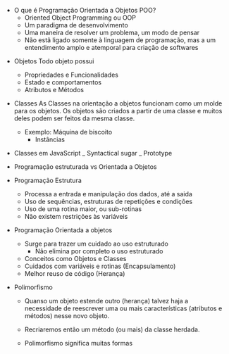 - O que é Programação Orientada a Objetos POO?
  - Oriented Object Programming ou OOP
  - Um paradigma de desenvolvimento
  - Uma maneira de resolver um problema, um modo de pensar
  - Não estã ligado somente à linguagem de programação, mas a um entendimento amplo e atemporal para criação de softwares

* Objetos
  Todo objeto possui

  - Propriedades e Funcionalidades
  - Estado e comportamentos
  - Atributos e Métodos

* Classes
  As Classes na orientação a objetos funcionam como um molde para os objetos. Os objetos são criados a partir de uma classe e muitos deles podem ser feitos da mesma classe.

  - Exemplo: Máquina de biscoito
    - Instâncias

* Classes em JavaScript
  _ Syntactical sugar
  _ Prototype

* Programação estruturada vs Orientada a Objetos

- Programação Estrutura

  - Processa a entrada e manipulação dos dados, até a saida
  - Uso de sequências, estruturas de repetições e condições
  - Uso de uma rotina maior, ou sub-rotinas
  - Não existem restrições às variáveis

- Programação Orientada a objetos
  - Surge para trazer um cuidado ao uso estruturado
    - Não elimina por completo o uso estruturado
  - Conceitos como Objetos e Classes
  - Cuidados com variáveis e rotinas (Encapsulamento)
  - Melhor reuso de código (Herança)

* Polimorfismo

  - Quanso um objeto estende outro (herança) talvez haja a necessidade de reescrever uma ou mais características (atributos e métodos) nesse novo objeto.

  - Recriaremos então um método (ou mais) da classe herdada.

  - Polimorfismo significa muitas formas
